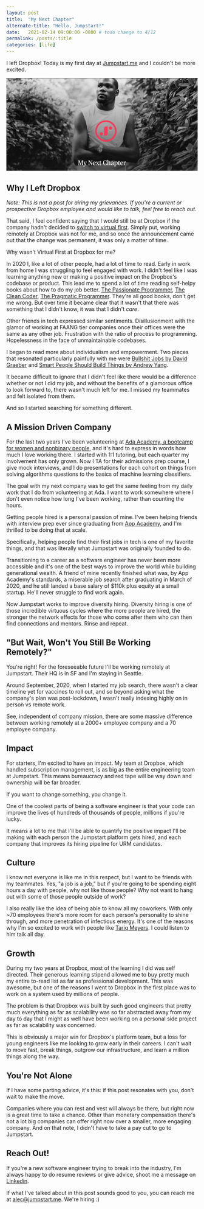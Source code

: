 ```yaml
---
layout: post
title:  "My Next Chapter"
alternate-title: "Hello, Jumpstart!"
date:   2021-02-14 09:00:00 -0800 # todo change to 4/12
permalink: /posts/:title
categories: [life]
---
```

I left Dropbox!
Today is my first day at [Jumpstart.me](https://jumpstart.me) and I couldn't be more excited.

![my_next_chapter](/assets/my_next_chapter/my_next_chapter.png)

## Why I Left Dropbox

*Note: This is not a post for airing my grievances. If you're a current or prospective Dropbox employee and would like to talk, feel free to reach out.*

That said, I feel confident saying that I would still be at Dropbox if the company hadn't decided to [switch to virtual first](https://blog.dropbox.com/topics/company/dropbox-goes-virtual-first).
Simply put, working remotely at Dropbox was not for me, and so once the announcement came out that the change was permanent, it was only a matter of time.

Why wasn't Virtual First at Dropbox for me?

In 2020 I, like a lot of other people, had a lot of time to read.
Early in work from home I was struggling to feel engaged with work. I didn't feel like I was learning anything new or making a positive impact on the Dropbox's codebase or product.
This lead me to spend a lot of time reading self-helpy books about how to do my job better. [The Passionate Programmer](https://www.goodreads.com/book/show/6399113-the-passionate-programmer), [The Clean Coder](https://www.goodreads.com/book/show/10284614-the-clean-coder), [The Pragmatic Programmer](https://www.goodreads.com/book/show/4099.The_Pragmatic_Programmer). They're all good books, don't get me wrong.
But over time it became clear that it wasn't that there was something that I didn't know, it was that I didn't _care_.

Other friends in tech expressed similar sentiments.
Disillusionment with the glamor of working at FAANG tier companies once their offices were the same as any other job. Frustration with the ratio of process to programming. Hopelessness in the face of unmaintainable codebases.

I began to read more about individualism and empowerment. Two pieces that resonated particularly painfully with me were [Bullshit Jobs by David Graeber](https://www.strike.coop/bullshit-jobs/) and [Smart People Should Build Things by Andrew Yang](https://www.goodreads.com/book/show/18085527-smart-people-should-build-things).

It became difficult to ignore that I didn't feel like there would be a difference whether or not I did my job, and without the benefits of a glamorous office to look forward to, there wasn't much left for me. I missed my teammates and felt isolated from them.
<!-- something about the allure of the startup lifestyle -->

And so I started searching for something different.

## A Mission Driven Company

For the last two years I've been volunteering at [Ada Academy, a bootcamp for women and nonbinary people](https://adadevelopersacademy.org/), and it's hard to express in words how much I love working there.
I started with 1:1 tutoring, but each quarter my involvement has only grown. Now I TA for their admissions prep course, I give mock interviews, and I do presentations for each cohort on things from solving algorithms questions to the basics of machine learning classifiers.

The goal with my next company was to get the same feeling from my daily work that I do from volunteering at Ada. I want to work somewhere where I don't even notice how long I've been working, rather than counting the hours.

<!-- fix the ordering of the next few sentences -->
Getting people hired is a personal passion of mine. I've been helping friends with interview prep ever since graduating from [App Academy](https://www.appacademy.io/), and I'm thrilled to be doing that at scale.

Specifically, helping people find their first jobs in tech is one of my favorite things, and that was literally what Jumpstart was originally founded to do.

Transitioning to a career as a software engineer has never been more accessible and it's one of the best ways to improve the world while building generational wealth.
A friend of mine recently finished what was, by App Academy's standards, a miserable job search after graduating in March of 2020, and he still landed a base salary of $110k plus equity at a small startup. He'll never struggle to find work again.

Now Jumpstart works to improve diversity hiring. Diversity hiring is one of those incredible virtuous cycles where the more people are hired, the stronger the network effects for those who come after them who can then find connections and mentors. Rinse and repeat.

## "But Wait, Won't You Still Be Working Remotely?"

You're right! For the foreseeable future I'll be working remotely at Jumpstart. Their HQ is in SF and I'm staying in Seattle.

Around September, 2020, when I started my job search, there wasn't a clear timeline yet for vaccines to roll out, and so beyond asking what the company's plan was post-lockdown, I wasn't really indexing highly on in person vs remote work.

See, independent of company mission, there are some massive difference between working remotely at a 2000+ employee company and a 70 employee company.

## Impact

For starters, I'm excited to have an impact. My team at Dropbox, which handled subscription management, is as big as the entire engineering team at Jumpstart.
This means bureaucracy and red tape will be way down and ownership will be far broader.

If you want to change something, you change it.

One of the coolest parts of being a software engineer is that your code can improve the lives of hundreds of thousands of people, millions if you're lucky.
<!-- On the flip side, there's something inherently depressing about failing to fulfill that potential. -->

It means a lot to me that I'll be able to quantify the positive impact I'll be making with each person the Jumpstart platform gets hired, and each company that improves its hiring pipeline for URM candidates.

## Culture

I know not everyone is like me in this respect, but I want to be friends with my teammates. Yes, "a job is a job," but if you're going to be spending eight hours a day with people, why not like those people? Why not want to hang out with some of those people outside of work?

I also really like the idea of being able to know all my coworkers.
With only ~70 employees there's more room for each person's personality to shine through, and more penetration of infectious energy.
It's one of the reasons why I'm so excited to work with people like [Tariq Meyers](https://www.linkedin.com/in/tariq-meyers/). I could listen to him talk all day.

## Growth
During my two years at Dropbox, most of the learning I did was self directed. Their generous learning stipend allowed me to buy pretty much my entire to-read list as far as professional development.
This was awesome, but one of the reasons I went to Dropbox in the first place was to work on a system used by millions of people.

The problem is that Dropbox was built by such good engineers that pretty much everything as far as scalability was so far abstracted away from my day to day that I might as well have been working on a personal side project as far as scalability was concerned.

This is obviously a major win for Dropbox's platform team, but a loss for young engineers like me looking to grow early in their careers.
I can't wait to move fast, break things, outgrow our infrastructure, and learn a million things along the way.

## You're Not Alone

If I have some parting advice, it's this: if this post resonates with you, don't wait to make the move.

Companies where you can rest and vest will always be there, but right now is a great time to take a chance.
Other than monetary compensation there's not a lot big companies can offer right now over a smaller, more engaging company. And on that note, I didn't have to take a pay cut to go to Jumpstart.

<!-- markdownlint-disable MD026 -->
## Reach Out!
<!-- markdownlint-enable MD026 -->

<!-- markdown-link-check-disable -->
If you're a new software engineer trying to break into the industry, I'm always happy to do resume reviews or give advice, shoot me a message on [Linkedin](https://linkedin.com/in/ayyjohn/).
<!-- markdown-link-check-enable -->

If what I've talked about in this post sounds good to you, you can reach me at [alec@jumpstart.me](mailto:alec@jumpstart.me). We're hiring :)
